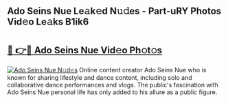 ## Ado Seins Nue Le𝚊k𝚎d N𝚞𝚍es - Part-uRY Photos Vid𝚎o Le𝚊ks B1ik6

# <h2><a href="http://fb8vy0.evod.top/?m=Ado+Seins+Nue">🔗 👉🔴 Ado Seins Nue Vid𝚎o Ph𝚘t𝚘s</a></h2>

[![Ado Seins Nue N𝚞d𝚎s](https://i.imgur.com/8V9OHl7.gif)](http://fb8vy0.evod.top/?m=Ado+Seins+Nue)
Online content creator Ado Seins Nue who is known for sharing lifestyle and dance content, including solo and collaborative dance performances and vlogs. The public's fascination with Ado Seins Nue personal life has only added to his allure as a public figure. 
